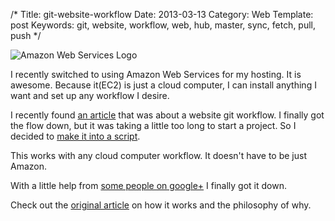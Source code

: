 /*
Title: git-website-workflow
Date: 2013-03-13
Category: Web
Template: post
Keywords: git, website, workflow, web, hub, master, sync, fetch, pull, push
*/

<div class="center">
  <img alt="Amazon Web Services Logo" src="http://ohdoylerules.com/content/images/awslogo.png" >
</div>

I recently switched to using Amazon Web Services for my hosting. It is awesome. Because it(EC2) is just a cloud computer, I can install anything I want and set up any workflow I desire.

I recently found [an article](http://goo.gl/0L3E6 "A web-focused Git workflow") that was about a website git workflow. I finally got the flow down, but it was taking a little too long to start a project. So I decided to [make it into a script](https://github.com/james2doyle/git-website-workflow "git-website-workflow bash script").

This works with any cloud computer workflow. It doesn't have to be just Amazon.

With a little help from [some people on google+](https://plus.google.com/109231487156400680487/posts/WzueZxHuP7b "google plus bash community post") I finally got it down.

Check out the [original article](http://goo.gl/0L3E6 "A web-focused Git workflow") on how it works and the philosophy of why.